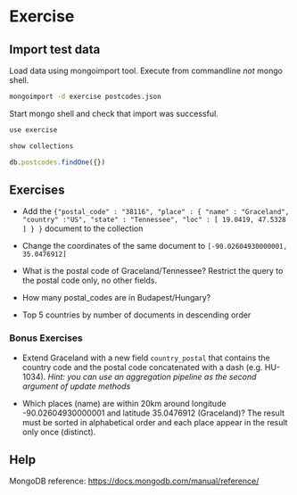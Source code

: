 # Exercise

## Import test data

Load data using mongoimport tool. Execute from commandline *not* mongo shell.
```sh
mongoimport -d exercise postcodes.json
```

Start mongo shell and check that import was successful.
```js
use exercise

show collections

db.postcodes.findOne({})
```

## Exercises

* Add the `{"postal_code" : "38116", "place" : { "name" : "Graceland", "country" :"US", "state" : "Tennessee", "loc" : [ 19.0419, 47.5328 ] } }` document to the collection

* Change the coordinates of the same document to `[-90.02604930000001, 35.0476912]`

* What is the postal code of Graceland/Tennessee? Restrict the query to the postal code only, no other fields.

* How many postal_codes are in Budapest/Hungary?

* Top 5 countries by number of documents in descending order

### Bonus Exercises

* Extend Graceland with a new field `country_postal` that contains the country code and the postal code concatenated with a dash (e.g. HU-1034).
*Hint: you can use an aggregation pipeline as the second argument of update methods*

* Which places (name) are within 20km around longitude -90.02604930000001 and latitude 35.0476912 (Graceland)? The result must be sorted in alphabetical order and each place appear in the result only once (distinct).

## Help

MongoDB reference: https://docs.mongodb.com/manual/reference/
